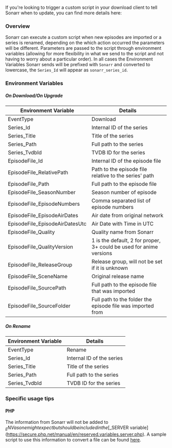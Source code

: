 If you're looking to trigger a custom script in your download client to tell Sonarr when to update, you can find more details here: 

### Overview ###

Sonarr can execute a custom script when new episodes are imported or a series is renamed, depending on the which action occurred the parameters will be different. Parameters are passed to the script through environment variables (allowing for more flexibility in what we send to the script and not having to worry about a particular order). In all cases the Environment Variables Sonarr sends will be prefixed with `Sonarr` and converted to lowercase, the `Series_Id` will appear as `sonarr_series_id`.

### Environment Variables ###

##### On Download/On Upgrade #####

| Environment Variable | Details |
|---|---|
| EventType | Download |
| Series_Id | Internal ID of the series |
| Series_Title | Title of the series |
| Series_Path | Full path to the series |
| Series_TvdbId | TVDB ID for the series |
| EpisodeFile_Id | Internal ID of the episode file |
| EpisodeFile_RelativePath | Path to the episode file relative to the series' path |
| EpisodeFile_Path | Full path to the episode file |
| EpisodeFile_SeasonNumber | Season number of episode |
| EpisodeFile_EpisodeNumbers | Comma separated list of episode numbers |
| EpisodeFile_EpisodeAirDates | Air date from original network |
| EpisodeFile_EpisodeAirDatesUtc | Air Date with Time in UTC |
| EpisodeFile_Quality | Quality name from Sonarr |
| EpisodeFile_QualityVersion | 1 is the default, 2 for proper, 3+ could be used for anime versions |
| EpisodeFile_ReleaseGroup | Release group, will not be set if it is unknown |
| EpisodeFile_SceneName | Original release name |
| EpisodeFile_SourcePath | Full path to the episode file that was imported |
| EpisodeFile_SourceFolder | Full path to the folder the episode file was imported from |

##### On Rename #####

| Environment Variable | Details |
|---|---|
| EventType | Rename |
| Series_Id | Internal ID of the series |
| Series_Title | Title of the series |
| Series_Path | Full path to the series |
| Series_TvdbId | TVDB ID for the series |

### Specific usage tips ###
#### PHP ####
The information from Sonarr will not be added to $_ENV as one might expect but should be included in the [$_SERVER variable](https://secure.php.net/manual/en/reserved.variables.server.php). A sample script to use this information to convert a file can be found [here](https://gist.github.com/karbowiak/7fb38d346e368edc9d1a).